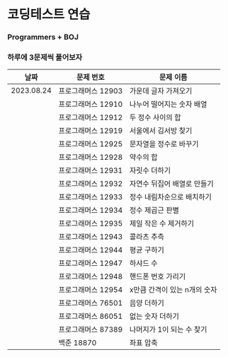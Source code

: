 # 코딩테스트 연습

### Programmers + BOJ

### 하루에 3문제씩 풀어보자

| 날짜 | 문제 번호 | 문제 이름 |
| -- | -- | -- |
|2023.08.24 | 프로그래머스 12903 | 가운데 글자 가져오기
| | 프로그래머스 12910 | 나누어 떨어지는 숫자 배열
| | 프로그래머스 12912 | 두 정수 사이의 합
| | 프로그래머스 12919 | 서울에서 김서방 찾기
| | 프로그래머스 12925 | 문자열을 정수로 바꾸기
| | 프로그래머스 12928 | 약수의 합
| | 프로그래머스 12931 | 자릿수 더하기
| | 프로그래머스 12932 | 자연수 뒤집어 배열로 만들기
| | 프로그래머스 12933 | 정수 내림차순으로 배치하기
| | 프로그래머스 12934 | 정수 제곱근 판별
| | 프로그래머스 12935 | 제일 작은 수 제거하기
| | 프로그래머스 12943 | 콜라츠 추측
| | 프로그래머스 12944 | 평균 구하기
| | 프로그래머스 12947 | 하샤드 수
| | 프로그래머스 12948 | 핸드폰 번호 가리기
| | 프로그래머스 12954 | x만큼 간격이 있는 n개의 숫자
| | 프로그래머스 76501 | 음양 더하기
| | 프로그래머스 86051 | 없는 숫자 더하기
| | 프로그래머스 87389 | 나머지가 1이 되는 수 찾기
| | 백준 18870 | 좌표 압축
